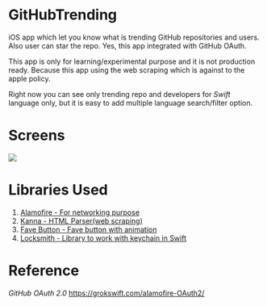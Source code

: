 # GitHubTrending
iOS app which let you know what is trending GitHub repositories and users. Also user can star the repo. Yes, this app integrated with GitHub OAuth.

This app is only for learning/experimental purpose and it is not production ready. Because this app using the web scraping which is against to the apple policy.

Right now you can see only trending repo and developers for *Swift* language only, but it is easy to add multiple language search/filter option.

# Screens

<img src="https://github.com/railskarthi/GitHubTrending/blob/master/screens/all.jpg" />

# Libraries Used

1. [Alamofire - For networking purpose](https://github.com/Alamofire/Alamofire)
2. [Kanna - HTML Parser(web scraping)](https://github.com/tid-kijyun/Kanna)
3. [Fave Button - Fave button with animation](https://github.com/xhamr/fave-button)
4. [Locksmith - Library to work with keychain in Swift](https://github.com/matthewpalmer/Locksmith)

# Reference

*GitHub OAuth 2.0* https://grokswift.com/alamofire-OAuth2/
